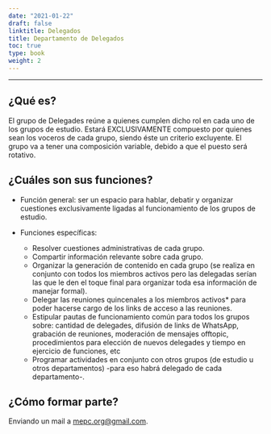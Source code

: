 ```yaml
---
date: "2021-01-22"
draft: false
linktitle: Delegados
title: Departamento de Delegados
toc: true
type: book
weight: 2
---
```



---
## **¿Qué es?**

El grupo de Delegades reúne a quienes cumplen dicho rol en cada uno de los grupos de estudio. Estará EXCLUSIVAMENTE compuesto por quienes sean los voceros de cada grupo, siendo éste un criterio excluyente. El grupo va a tener una composición variable, debido a que el puesto será rotativo.

## **¿Cuáles son sus funciones?**

- Función general: ser un espacio para hablar, debatir y organizar cuestiones exclusivamente ligadas al funcionamiento de los grupos de estudio.

- Funciones específicas:

  - Resolver cuestiones administrativas de cada grupo.
  - Compartir información relevante sobre cada grupo.
  - Organizar la generación de contenido en cada grupo (se realiza en conjunto con todos los miembros activos pero las delegadas serían las que le den el toque final para organizar toda esa información de manejar formal).
  - Delegar las reuniones quincenales a los miembros activos* para poder hacerse cargo de los links de acceso a las reuniones.
  - Estipular pautas de funcionamiento común para todos los grupos sobre: cantidad de delegades, difusión de links de WhatsApp, grabación de reuniones, moderación de mensajes offtopic, procedimientos para elección de nuevos delegades y tiempo en ejercicio de funciones, etc
  - Programar actividades en conjunto con otros grupos (de estudio u otros departamentos) -para eso habrá delegado de cada departamento-.

## **¿Cómo formar parte?**

Enviando un mail a mepc.org@gmail.com.